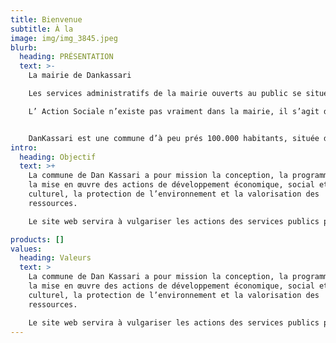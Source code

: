 ```yaml
---
title: Bienvenue
subtitle: À la
image: img/img_3845.jpeg
blurb:
  heading: PRÉSENTATION
  text: >-
    La mairie de Dankassari

    Les services administratifs de la mairie ouverts au public se situent sur la RN1 de la ville. Ils sont composés de : l’état-civil, qui s’occupe également de l’accueil et du secrétariat des élus, le service du personnel et des élections (élections Chefs de Village seulement), le service scolaire, le service technique et des marchés publics, qui s’occupe également de la réservation des salles communales, le service comptabilité.

    L’ Action Sociale n’existe pas vraiment dans la mairie, il s’agit d’aides allouées aux nécessiteux occasionnellement. Les agents techniques des eaux et forêts et du service technique sont regroupés au niveau des ateliers municipaux ainsi que la gendarmerie. Pour les organisations culturelles et sportives, il y a 3 jours d’activités culturelles et sportives financés par l’OIM . La mairie s’active aussi dans l’aide scolaire par l’acheminement gratuit des fournitures scolaires et administratives à Dankassari.


    DanKassari est une commune d’à peu prés 100.000 habitants, située dans le département de Dongodoutchi dans la région du Dosso. Dankassari est composée de 59 villages et tribus . Elle constitue un territoire fortement rural et plutôt enclavé, ne bénéficiant d’aucun axe de communication structurant à l’échelle régionale et éloigné des grands axes régionales. La ville de Doutchi située à 1 heure environ de Dankassari, reste un des pôles majeurs d’attractivité résidentielle et économique. Le niveau de scolarisation est moyen et le taux de chômage très élevé.
intro:
  heading: Objectif
  text: >+
    La commune de Dan Kassari a pour mission la conception, la programmation et
    la mise en œuvre des actions de développement économique, social et
    culturel, la protection de l’environnement et la valorisation des
    ressources.

    Le site web servira à vulgariser les actions des services publics pour unr gestion dans la transparence totale. Il permettra en outre de présenter la Commune à la face du monde, trouver et nouer des partenariats avec d’autres communes ( nationales et internationales), ONG et associations d’où le ciblage en mode B2C pour élargir le champ d’action et s’identifier à tous.

products: []
values:
  heading: Valeurs
  text: >
    La commune de Dan Kassari a pour mission la conception, la programmation et
    la mise en œuvre des actions de développement économique, social et
    culturel, la protection de l’environnement et la valorisation des
    ressources.

    Le site web servira à vulgariser les actions des services publics pour unr gestion dans la transparence totale. Il permettra en outre de présenter la Commune à la face du monde, trouver et nouer des partenariats avec d’autres communes ( nationales et internationales), ONG et associations d’où le ciblage en mode B2C pour élargir le champ d’action et s’identifier à tous.
---
```


